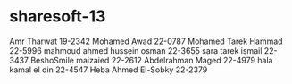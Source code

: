 sharesoft-13
============

Amr Tharwat 19-2342
Mohamed Awad 22-0787
Mohamed Tarek Hammad 22-5996
mahmoud ahmed hussein osman 22-3655
sara tarek ismail 22-3437
BeshoSmile
maizaied 22-2612
Abdelrahman Maged 22-4979
hala kamal el din 22-4547
Heba Ahmed El-Sobky	22-2379